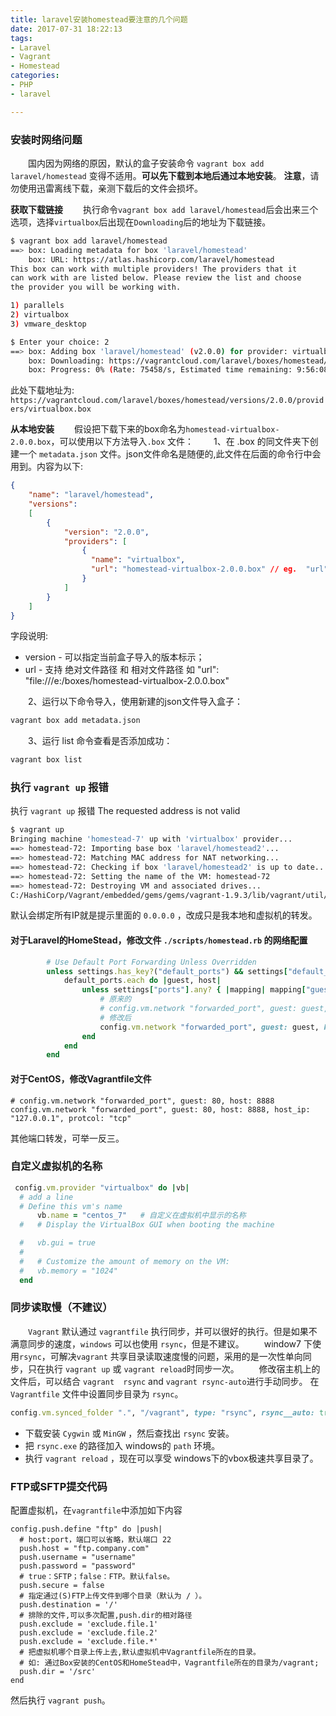 ```yaml
---
title: laravel安装homestead要注意的几个问题
date: 2017-07-31 18:22:13
tags:
- Laravel
- Vagrant
- Homestead
categories:
- PHP
- laravel

---
```


### 安装时网络问题
　　国内因为网络的原因，默认的盒子安装命令 `vagrant box add laravel/homestead` 变得不适用。**可以先下载到本地后通过本地安装**。
**注意**，请勿使用迅雷离线下载，亲测下载后的文件会损坏。

<!-- more  -->
**获取下载链接**
　　执行命令`vagrant box add laravel/homestead`后会出来三个选项，选择`virtualbox`后出现在`Downloading`后的地址为下载链接。
```bash
$ vagrant box add laravel/homestead
==> box: Loading metadata for box 'laravel/homestead'
    box: URL: https://atlas.hashicorp.com/laravel/homestead
This box can work with multiple providers! The providers that it
can work with are listed below. Please review the list and choose
the provider you will be working with.

1) parallels
2) virtualbox
3) vmware_desktop

$ Enter your choice: 2
==> box: Adding box 'laravel/homestead' (v2.0.0) for provider: virtualbox
    box: Downloading: https://vagrantcloud.com/laravel/boxes/homestead/versions/2.0.0/providers/virtualbox.box
    box: Progress: 0% (Rate: 75458/s, Estimated time remaining: 9:56:08)==> box: Waiting for cleanup before exiting...
```
此处下载地址为: 
`https://vagrantcloud.com/laravel/boxes/homestead/versions/2.0.0/providers/virtualbox.box`

**从本地安装**
　　假设把下载下来的box命名为`homestead-virtualbox-2.0.0.box`，可以使用以下方法导入`.box` 文件：
　　1、在 .box 的同文件夹下创建一个 `metadata.json` 文件。json文件命名是随便的,此文件在后面的命令行中会用到。内容为以下:
``` json
{
    "name": "laravel/homestead",
    "versions": 
    [
        {
            "version": "2.0.0",
            "providers": [
                {
                  "name": "virtualbox",
                  "url": "homestead-virtualbox-2.0.0.box" // eg.  "url": "file:///e:/boxes/homestead-virtualbox-2.0.0.box"
                }
            ]
        }
    ]
}
```
字段说明:
- version - 可以指定当前盒子导入的版本标示；
- url - 支持 绝对文件路径 和 相对文件路径
	如 "url": "file:///e:/boxes/homestead-virtualbox-2.0.0.box"

　　2、运行以下命令导入，使用新建的json文件导入盒子：
```bash
vagrant box add metadata.json
```

　　3、运行 list 命令查看是否添加成功：
```bash
vagrant box list
```

### 执行 `vagrant up` 报错
执行 `vagrant up` 报错 The requested address is not valid
```bash
$ vagrant up
Bringing machine 'homestead-7' up with 'virtualbox' provider...
==> homestead-72: Importing base box 'laravel/homestead2'...
==> homestead-72: Matching MAC address for NAT networking...
==> homestead-72: Checking if box 'laravel/homestead2' is up to date...
==> homestead-72: Setting the name of the VM: homestead-72
==> homestead-72: Destroying VM and associated drives...
C:/HashiCorp/Vagrant/embedded/gems/gems/vagrant-1.9.3/lib/vagrant/util/is_port_open.rb:21:in `initialize': The requested address is not valid in its context. - connect(2) for "0.0.0.0" port 8000 (Errno::EADDRNOTAVAIL)
```
默认会绑定所有IP就是提示里面的 `0.0.0.0` ，改成只是我本地和虚拟机的转发。
#### 对于Laravel的HomeStead，修改文件 `./scripts/homestead.rb` 的网络配置
```ruby
        # Use Default Port Forwarding Unless Overridden
        unless settings.has_key?("default_ports") && settings["default_ports"] == false
            default_ports.each do |guest, host|
                unless settings["ports"].any? { |mapping| mapping["guest"] == guest }
                    # 原来的
                    # config.vm.network "forwarded_port", guest: guest, host: host, auto_correct: true, host_ip: '0.0.0.0'
                    # 修改后
                    config.vm.network "forwarded_port", guest: guest, host: host, auto_correct: true, host_ip: '127.0.0.1'
                end
            end
        end
```
#### 对于CentOS，修改Vagrantfile文件
```
# config.vm.network "forwarded_port", guest: 80, host: 8888
config.vm.network "forwarded_port", guest: 80, host: 8888, host_ip: "127.0.0.1", protcol: "tcp"
```
其他端口转发，可举一反三。

### 自定义虚拟机的名称
```ruby
 config.vm.provider "virtualbox" do |vb|
  # add a line
  # Define this vm's name
      vb.name = "centos_7"   # 自定义在虚拟机中显示的名称
  #   # Display the VirtualBox GUI when booting the machine

  #   vb.gui = true
  #
  #   # Customize the amount of memory on the VM:
  #   vb.memory = "1024"
  end
```

### 同步读取慢（不建议） 
　　`Vagrant` 默认通过 `vagrantfile` 执行同步，并可以很好的执行。但是如果不满意同步的速度，`windows` 可以也使用 `rsync`，但是不建议。
　　window7 下使用`rsync`，可解决`vagrant` 共享目录读取速度慢的问题，采用的是一次性单向同步，只在执行 `vagrant up` 或 `vagrant reload`时同步一次。
　　修改宿主机上的文件后，可以结合 `vagrant  rsync` and `vagrant rsync-auto`进行手动同步。
在 `Vagrantfile` 文件中设置同步目录为 `rsync`。
``` ruby
config.vm.synced_folder ".", "/vagrant", type: "rsync", rsync__auto: true
```
- 下载安装 `Cygwin` 或 `MinGW` ，然后查找出 `rsync` 安装。
- 把 `rsync.exe` 的路径加入 windows的 `path` 环境。
- 执行 `vagrant reload` ，现在可以享受 windows下的vbox极速共享目录了。

### FTP或SFTP提交代码
配置虚拟机，在`vagrantfile`中添加如下内容
```
config.push.define "ftp" do |push|
  # host:port，端口可以省略，默认端口 22
  push.host = "ftp.company.com"
  push.username = "username"
  push.password = "password"
  # true：SFTP；false：FTP。默认false。
  push.secure = false 
  # 指定通过(S)FTP上传文件到哪个目录（默认为 / ）。
  push.destination = '/'
  # 排除的文件,可以多次配置,push.dir的相对路径
  push.exclude = 'exclude.file.1'
  push.exclude = 'exclude.file.2'
  push.exclude = 'exclude.file.*'
  # 把虚拟机哪个目录上传上去,默认虚拟机中Vagrantfile所在的目录。
  # 如: 通过Box安装的CentOS和HomeStead中，Vagrantfile所在的目录为/vagrant;
  push.dir = '/src'
end
```
然后执行 `vagrant push`。